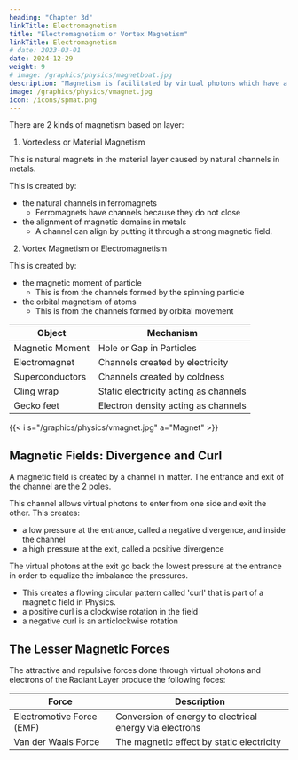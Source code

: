 ```yaml
---
heading: "Chapter 3d"
linkTitle: Electromagnetism
title: "Electromagnetism or Vortex Magnetism"
linkTitle: Electromagnetism
# date: 2023-03-01
date: 2024-12-29
weight: 9
# image: /graphics/physics/magnetboat.jpg 
description: "Magnetism is facilitated by virtual photons which have a columnar shape"
image: /graphics/physics/vmagnet.jpg
icon: /icons/spmat.png
---
```



There are 2 kinds of magnetism based on layer:

1. Vortexless or Material Magnetism 

This is natural magnets in the material layer caused by natural channels in metals.

This is created by:
- the natural channels in ferromagnets
  - Ferromagnets have channels because they do not close 
- the alignment of magnetic domains in metals
  - A channel can align by putting it through a strong magnetic field. 


2. Vortex Magnetism or Electromagnetism

This is created by:
- the magnetic moment of particle
  - This is from the channels formed by the spinning particle
- the orbital magnetism of atoms
  - This is from the channels formed by orbital movement



Object | Mechanism
--- | ---
Magnetic Moment | Hole or Gap in Particles
Electromagnet | Channels created by electricity
Superconductors | Channels created by coldness
Cling wrap | Static electricity acting as channels
Gecko feet | Electron density acting as channels


{{< i s="/graphics/physics/vmagnet.jpg" a="Magnet" >}}



## Magnetic Fields: Divergence and Curl

A magnetic field is created by a channel in matter. The entrance and exit of the channel are the 2 poles. 

This channel allows virtual photons to enter from one side and exit the other. This creates:
- a low pressure at the entrance, called a negative divergence, and inside the channel
- a high pressure at the exit, called a positive divergence

The virtual photons at the exit go back the lowest pressure at the entrance in order to equalize the imbalance the pressures. 
- This creates a flowing circular pattern called 'curl' that is part of a magnetic field in Physics.
- a positive curl is a clockwise rotation in the field
- a negative curl is an anticlockwise rotation



## The Lesser Magnetic Forces

The attractive and repulsive forces done through virtual photons and electrons of the Radiant Layer produce the following foces:

Force | Description 
--- | --- 
Electromotive Force (EMF) | Conversion of energy to electrical energy via electrons
Van der Waals Force | The magnetic effect by static electricity 

<!-- gives the direction for thloops back or 'curls' around that entrance or exit.  -->

<!-- 1. Quantum Level
2. Substance Level
3. Version (chemical element) Level 
4. Material Level

In Cartesian Physics, the mechanism for magnetism is similar to that of light: There has to be straight, continuous channels which the virtual photons can pass through unimpeded. 
- An alignment for virtual photons leads to magnetic bodies
- An alignment for photons leads to transparent bodies -->

<!-- {{< youtube pQyy7W41Dkg >}} -->

<!-- https://youtu.be/ww92Q0tGL5s -->
